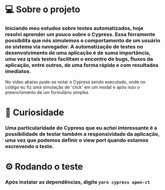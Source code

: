 # 💻 Sobre o projeto
### Iniciando meu estudos sobre testes automatizados, hoje resolvi aprender um pouco sobre o Cypress. Essa ferramente possibilita que nós simulemos o comportamento de um usuário no sistema via navegador. A automatização de testes no desenvolvimento de uma aplicação é de suma importância, uma vez q tais testes facilitam o encontro de bugs, fluxos da aplicação, entre outros, de uma forma rápida e com resultados imediatos.
No vídeo abaixo pode-se notar o Cypress sendo executado, onde no código eu fiz uma simulação de 'click' em um modal e após isso o preenchimento de um formulário simples

# 🔎 Curiosidade
### Uma particularidade do Cypress que eu achei interessante é a possibilidade de testar também a responsividade da aplicação, uma vez que podemos definir o view port quando estamos escrevendo o teste.

# ⚙ Rodando o teste
### Após instalar as dependências, digite `yarn cypress open-ct`

